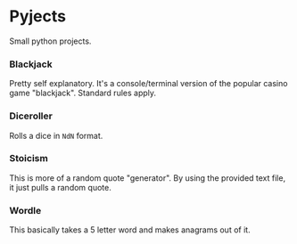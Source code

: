# Pyjects

Small python projects.

### Blackjack

Pretty self explanatory. It's a console/terminal version of the popular casino game "blackjack". Standard rules apply.

### Diceroller

Rolls a dice in `NdN` format.

### Stoicism

This is more of a random quote "generator". By using the provided text file, it just pulls a random quote.

### Wordle

This basically takes a 5 letter word and makes anagrams out of it.